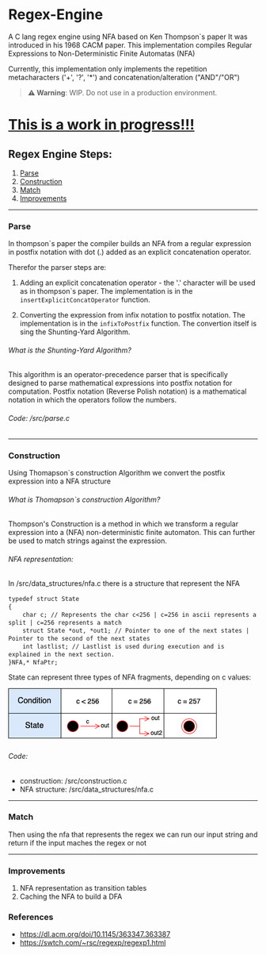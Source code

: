 # Regex-Engine
A C lang regex engine using NFA based on Ken Thompson`s paper
It was introduced in his 1968 CACM paper.
This implementation compiles Regular Expressions to Non-Deterministic Finite Automatas (NFA)

Currently, this implementation only implements the repetition metacharacters ('+', '?', '*') and concatenation/alteration ("AND"/"OR")
> **:warning: Warning**: WIP. Do not use in a production environment.

# <ins>This is a work in progress!!!





## Regex Engine Steps:

1. [Parse](#parse)
2. [Construction](#construction)
3. [Match](#match)
4. [Improvements](#improvements)

--------


### Parse
In thompson`s paper the compiler builds an NFA from a regular expression in postfix notation with dot (.) added as an explicit concatenation operator.

Therefor the parser steps are:
1. Adding an explicit concatenation operator - the '.' character will be used as in thompson\`s paper. The implementation is in the `insertExplicitConcatOperator` function.


2. Converting the expression from infix notation to postfix notation. The implementation is in the `infixToPostfix` function.
The convertion itself is sing the Shunting-Yard Algorithm.

###### What is the Shunting-Yard Algorithm?
This algorithm is an operator-precedence parser that is specifically designed to parse mathematical expressions into postfix notation for computation. Postfix notation (Reverse Polish notation) is a mathematical notation in which the operators follow the numbers.

######  Code: /src/parse.c

---------------------------------


### Construction
Using Thomapson`s construction Algorithm we convert the postfix expression into a NFA structure

###### What is Thomapson`s construction Algorithm?

Thompson's Construction is a method in which we transform a regular expression
into a (NFA) non-deterministic finite automaton.
This can further be used to match strings against the expression.

###### NFA representation:
In /src/data_structures/nfa.c there is a structure that represent the NFA
```angular2html
typedef struct State
{
    char c; // Represents the char c<256 | c=256 in ascii represents a split | c=256 represents a match
    struct State *out, *out1; // Pointer to one of the next states | Pointer to the second of the next states
    int lastlist; // Lastlist is used during execution and is explained in the next section.
}NFA,* NfaPtr;
```

State can represent three types of NFA fragments, depending on c values:

![State Types Photo](relative%20path/../Images/StateStatus.png?raw=true "State Status")







###### Code:
* construction: /src/construction.c
* NFA structure: /src/data_structures/nfa.c

----------

### Match
Then using the nfa that represents the regex we can run our input string and return if the input maches the regex or not


----------------

### Improvements
1. NFA representation as transition tables
2. Caching the NFA to build a DFA


### References
* https://dl.acm.org/doi/10.1145/363347.363387
* https://swtch.com/~rsc/regexp/regexp1.html